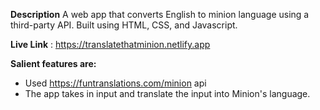 **Description** A web app that converts English to minion language using a third-party API. Built using HTML, CSS, and Javascript.

**Live Link** : https://translatethatminion.netlify.app

**Salient features are:**

- Used https://funtranslations.com/minion api
- The app takes in input and translate the input into Minion's language.
